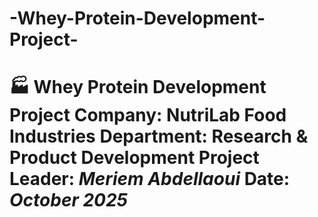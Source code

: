 # -Whey-Protein-Development-Project-
# 🏭 Whey Protein Development Project    **Company:** NutriLab Food Industries   **Department:** Research &amp; Product Development   **Project Leader:** *Meriem Abdellaoui*   **Date:** *October 2025*      
